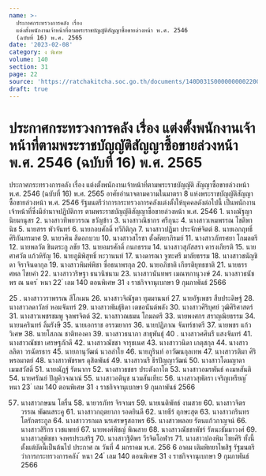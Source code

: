 ```yaml
---
name: >-
  ประกาศกระทรวงการคลัง เรื่อง
  แต่งตั้งพนักงานเจ้าหน้าที่ตามพระราชบัญญัติสัญญาซื้อขายล่วงหน้า พ.ศ. 2546
  (ฉบับที่ 16) พ.ศ. 2565
date: '2023-02-08'
category: ง พิเศษ
volume: 140
section: 31
page: 22
source: 'https://ratchakitcha.soc.go.th/documents/140D031S0000000002200.pdf'
draft: true
---
```


# ประกาศกระทรวงการคลัง เรื่อง แต่งตั้งพนักงานเจ้าหน้าที่ตามพระราชบัญญัติสัญญาซื้อขายล่วงหน้า พ.ศ. 2546 (ฉบับที่ 16) พ.ศ. 2565

ประกาศกระทรวงการคลัง เรื่อง แต่งตั้งพนักงานเจ้าหน้าที่ตามพระราชบัญญัติ สัญญาซื้อขายล่วงหน้า พ.ศ. 2546 (ฉบับที่ 16) พ.ศ. 2565 อาศัยอำนาจตามความในมาตรา 8 แห่งพระราชบัญญัติสัญญาซื้อขายล่วงหน้า พ.ศ. 2546 รัฐมนตรีว่าการกระทรวงการคลังแต่งตั้งให้บุคคลดังต่อไปนี้ เป็นพนักงานเจ้าหน้าที่ซึ่งมีอำนาจปฏิบัติการ ตามพระราชบัญญัติสัญญาซื้อขายล่วงหน้า พ.ศ. 2546 1. นางณัฐญา นิยมานุสร 2. นางสาวทิพยวรรณ ขวัญข้าว 3. นางสาวณิชากร ศรีกุนะ 4. นางสาวเหมพรรณ โชติพานิช 5. นายสรร พัวจันทร์ 6. นายกอบศักดิ์ ทวีกิติกุล 7. นางสาวปฏิมา ประจักษ์จิตต์ 8. นายเอกฤทธิ์ ศิริกันทรมาศ 9. นายวศิน สีดอกบวบ 10. นางสาวสโรชา ตั้งศัตยาภิรมย์ 11. นางสาวภัทรศยา โกมลตรี 12. นายพลวัต ชินตระกู ลชัย 13. นายอมรศักดิ์ กนกธรรม 14. นางสาวสุภัสสรา ดารงเกียรติ 15. นายศาศวัต แก้วหิรัญ 16. นายภูมิพิสุทธิ์ หะวานนท์ 17. นางดารณา จูฑะศรี มาลัยธรรม 18. นางสาวชนัญชิดา จิราจินดากุล 19. นางสาวพิมพ์พิชา ซื่อธนาพรกุล 20. นายอภิชาติ เกียรติยุทธชาติ 21. นายธรรศพล ไชยคำ 22. นางสาววริษฐา ธนวนิชนาม 23. นางสาวนันทพร เมณฑกานุวงษ์ 24. นางสาวธนัชพร ณ นคร ้ หนา 22 ่ เลม 140 ตอนพิเศษ 31 ง ราชกิจจานุเบกษา 9 กุมภาพันธ์ 2566

25 . นางสาววราพรรณ สีโกเมน 26. นางสาวจิณัฐตา ทุมมานนท์ 27. นายอัฐเพชร สืบประดิษฐ์ 28. นางสาวลดาวัลย์ หอมจันทร์ 29. นางสาวพันธุ์ธิดา เตชอนันต์พลัง 30. นางสาวศิริบุศย์ วุฒิศิริศาสตร์ 31. นางสาวเพชรชมพู จุลพรจิตต์ 32. นางสาวณธมน โกมลตรี 33. นายพงศกร สราญณิยธรรม 34. นายนครินทร์ ลิ้มรังษี 35. นายเอกราช อรรฆยากร 36. นายปฏิภาณ จันทร์ชาตรี 37. นายพชร แก้ววิเศษ 38. นายโสภณ ชาติทองคา 39. นางสาวธนาภา สาธุพันธุ์ 40 . นางสาวศศินรี แสงจันทร์ 41. นางสาวณัชชา เศรษฐภักดี 42. นางสาวณัชชา จารุธเนศ 43. นางสาววนิดา เกตุสกุล 44. นางสาวลลิตา วรฉัตรธาร 45. นายภานุวัฒน์ นวลลำใย 46. นายภูรินท์ อาวัฒนกุลเทพ 47. นางสาวรติมา ศิริพรอมาตย์ 48. นางสาวพัชรพร ดุสิตพันธ์ 49. นางสาวนรี ธีรปัญญาวัฒน์ 50. นางสาวโดมญาดา เมฆสวัสดิ์ 51. นายณัฏฐ์ รัตนากร 52. นางสาวธชธร ประตังถาโต 53. นางสาวอมรพันธ์ คงมหสันติ 54. นายศรัณย์ ปัญคิวจณาณ์ 55. นางสาวอตินุช นวมสันเทียะ 56. นางสาวสุพัตรา เจริญเหรียญ ้ หนา 23 ่ เลม 140 ตอนพิเศษ 31 ง ราชกิจจานุเบกษา 9 กุมภาพันธ์ 2566

57. นางสาวกษมน โตรื่น 58. นายวรภัทร จิรจามร 59. นายเนติพัทธ์ งามสวย 60. นางสาวจิตรวรรณ พัฒนสระคู 61. นางสาวกฤตยาภา รอดยินดี 62. นายธีร์ ฤกษะสุต 63. นางสาวกรินทร โตรักตระกูล 64. นางสาววรกมล นรเศรษฐสถาพร 65. นางสาวพลอย รัตนแก้วกาญจน์ 66. นางสาวสิริกร เวชแพทย์ 67. นายพงศ์พิชญ์ พิณสาย 68. นางสาวณัชชาพัชร์ รัตนะธัมมาวงศ์ 69. นางสาวสุพิชชา จงพรประเสริฐ 70. นางสาวฐิติพร วีรจิตโอฬาร 71. นางสาวปองพิม ไชยศิริ ทั้งนี้ ตั้งแต่บัดนี้เป็นต้นไป ประกาศ ณ วันที่ 4 มกราคม พ.ศ. 256 6 อาคม เติมพิทยาไพสิฐ รัฐมนตรีว่าการกระทรวงการคลัง ้ หนา 24 ่ เลม 140 ตอนพิเศษ 31 ง ราชกิจจานุเบกษา 9 กุมภาพันธ์ 2566
